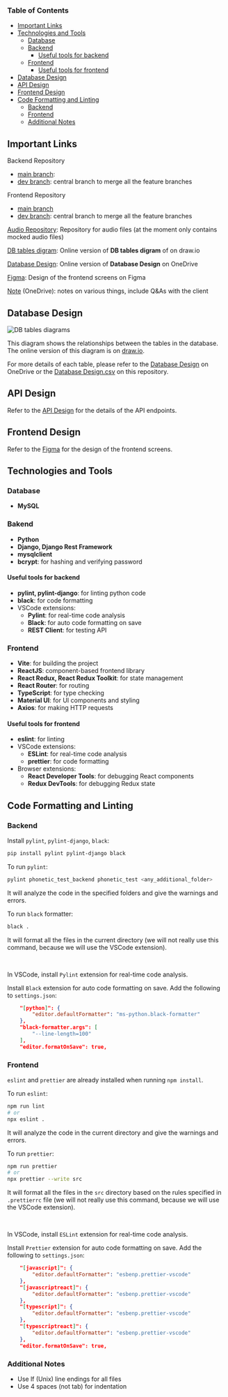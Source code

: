 ### Table of Contents

-   [Important Links](#important-links)
-   [Technologies and Tools](#technologies-and-tools)
    -   [Database](#database)
    -   [Backend](#tech-backend)
        -   [Useful tools for backend](#useful-tools-for-backend)
    -   [Frontend](#tech-frontend)
        -   [Useful tools for frontend](#useful-tools-for-frontend)
-   [Database Design](#database-design)
-   [API Design](#api-design)
-   [Frontend Design](#frontend-design)
-   [Code Formatting and Linting](#code-formatting-and-linting)
    -   [Backend](#code-format-backend)
    -   [Frontend](#code-format-frontend)
    -   [Additional Notes](#code-format-additional-notes)

## Important Links

Backend Repository

-   [main branch](https://github.com/Halifax-Learning/phonetic-test-backend/):
-   [dev branch](https://github.com/Halifax-Learning/phonetic-test-backend/tree/dev): central branch to merge all the feature branches

Frontend Repository

-   [main branch](https://github.com/Halifax-Learning/phonetic-test-frontend)
-   [dev branch](https://github.com/Halifax-Learning/phonetic-test-frontend/tree/dev): central branch to merge all the feature branches

[Audio Repository](https://github.com/Halifax-Learning/audio): Repository for audio files (at the moment only contains mocked audio files)

[DB tables digram](https://app.diagrams.net/#G1PNbXyIDbN6pPMv5V23QvtA34P9FlOtFL#%7B%22pageId%22%3A%22xLGm1grYATWhj2qRU3a9%22%7D): Online version of **DB tables digram** of on draw.io

[Database Design](https://smuhalifax-my.sharepoint.com/:x:/r/personal/nghia_phan_smu_ca/Documents/Halifax%20Learning/Database%20Design.xlsx?d=w44f0395936c2400ba03d9ae51da1dd89&csf=1&web=1&e=NzHKnL): Online version of **Database Design** on OneDrive

[Figma](https://www.figma.com/design/gVGbEBJzxMAQfHa3zLkMxu/HalifaxLearning?node-id=0-1&node-type=canvas&t=GaKH62FGld4dErYt-0): Design of the frontend screens on Figma

[Note](https://smuhalifax-my.sharepoint.com/:w:/r/personal/nghia_phan_smu_ca/Documents/Halifax%20Learning/Initial%20Design.docx?d=we4d5e47e7ca6432196f866397c211754&csf=1&web=1&e=byoKLN) (OneDrive): notes on various things, include Q&As with the client

## Database Design

![DB tables diagrams](/DB%20tables%20diagram.png)

This diagram shows the relationships between the tables in the database. The online version of this diagram is on [draw.io](https://app.diagrams.net/#G1PNbXyIDbN6pPMv5V23QvtA34P9FlOtFL#%7B%22pageId%22%3A%22xLGm1grYATWhj2qRU3a9%22%7D).

For more details of each table, please refer to the [Database Design](https://smuhalifax-my.sharepoint.com/:x:/r/personal/nghia_phan_smu_ca/Documents/Halifax%20Learning/Database%20Design.xlsx?d=w44f0395936c2400ba03d9ae51da1dd89&csf=1&web=1&e=NzHKnL) on OneDrive or the [Database Design.csv](/Database%20Design.csv) on this repository.

## API Design

Refer to the [API Design](/API%20Design.md) for the details of the API endpoints.

## Frontend Design

Refer to the [Figma](https://www.figma.com/design/gVGbEBJzxMAQfHa3zLkMxu/HalifaxLearning?node-id=0-1&node-type=canvas&t=GaKH62FGld4dErYt-0) for the design of the frontend screens.

## Technologies and Tools

### Database

-   **MySQL**

### Bakend <a id="tech-backend"></a>

-   **Python**
-   **Django, Django Rest Framework**
-   **mysqlclient**
-   **bcrypt**: for hashing and verifying password

#### Useful tools for backend

-   **pylint, pylint-django**: for linting python code
-   **black**: for code formatting
-   VSCode extensions:
    -   **Pylint**: for real-time code analysis
    -   **Black**: for auto code formatting on save
    -   **REST Client**: for testing API

### Frontend <a id="tech-frontend"></a>

-   **Vite**: for building the project
-   **ReactJS**: component-based frontend library
-   **React Redux, React Redux Toolkit**: for state management
-   **React Router**: for routing
-   **TypeScript**: for type checking
-   **Material UI**: for UI components and styling
-   **Axios**: for making HTTP requests

#### Useful tools for frontend

-   **eslint**: for linting
-   VSCode extensions:
    -   **ESLint**: for real-time code analysis
    -   **prettier**: for code formatting
-   Browser extensions:
    -   **React Developer Tools**: for debugging React components
    -   **Redux DevTools**: for debugging Redux state

## Code Formatting and Linting

### Backend <a id="code-format-backend"></a>

Install `pylint`, `pylint-django`, `black`:

```bash
pip install pylint pylint-django black
```

To run `pylint`:

```bash
pylint phonetic_test_backend phonetic_test <any_additional_folder>
```

It will analyze the code in the specified folders and give the warnings and errors.

To run `black` formatter:

```bash
black .
```

It will format all the files in the current directory (we will not really use this command, because we will use the VSCode extension).

<br>

In VSCode, install `Pylint` extension for real-time code analysis.

Install `Black` extension for auto code formatting on save. Add the following to `settings.json`:

```json
    "[python]": {
        "editor.defaultFormatter": "ms-python.black-formatter"
    },
    "black-formatter.args": [
        "--line-length=100"
    ],
    "editor.formatOnSave": true,
```

### Frontend <a id="code-format-frontend"></a>

`eslint` and `prettier` are already installed when running `npm install`.

To run `eslint`:

```bash
npm run lint
# or
npx eslint .
```

It will analyze the code in the current directory and give the warnings and errors.

To run `prettier`:

```bash
npm run prettier
# or
npx prettier --write src
```

It will format all the files in the `src` directory based on the rules specified in `.prettierrc` file (we will not really use this command, because we will use the VSCode extension).

<br>

In VSCode, install `ESLint` extension for real-time code analysis.

Install `Prettier` extension for auto code formatting on save. Add the following to `settings.json`:

```json
    "[javascript]": {
        "editor.defaultFormatter": "esbenp.prettier-vscode"
    },
    "[javascriptreact]": {
        "editor.defaultFormatter": "esbenp.prettier-vscode"
    },
    "[typescript]": {
        "editor.defaultFormatter": "esbenp.prettier-vscode"
    },
    "[typescriptreact]": {
        "editor.defaultFormatter": "esbenp.prettier-vscode"
    },
    "editor.formatOnSave": true,
```

### Additional Notes <a id="code-format-additional-notes"></a>

-   Use lf (Unix) line endings for all files
-   Use 4 spaces (not tab) for indentation
